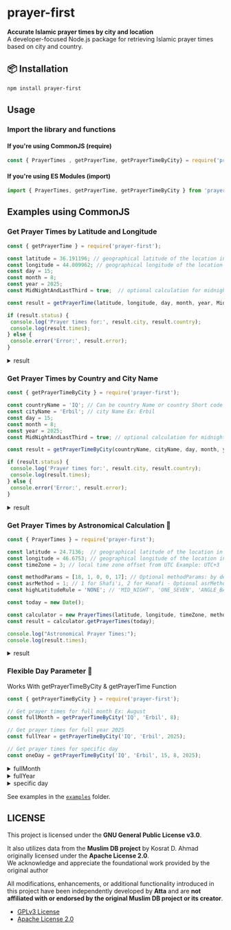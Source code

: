 # prayer-first

**Accurate Islamic prayer times by city and location**  
A developer-focused Node.js package for retrieving Islamic prayer times based on city and country.


## 📦 Installation

```bash
npm install prayer-first
```

## Usage

### Import the library and functions

#### If you're using CommonJS (require)

```js
const { PrayerTimes , getPrayerTime, getPrayerTimeByCity} = require('prayer-first');
```

#### If you're using ES Modules (import)

```js
import { PrayerTimes, getPrayerTime, getPrayerTimeByCity } from 'prayer-first';
```

## Examples using CommonJS
### Get Prayer Times by Latitude and Longitude

 ```js
const { getPrayerTime } = require('prayer-first');

const latitude = 36.191196; // geographical latitude of the location in decimal Ex: Erbil latitude 
const longitude = 44.009962; // geographical longitude of the location in decimal Ex: Erbil longitude
const day = 15;
const month = 8;
const year = 2025;
const MidNightAndLastThird = true;  // optional calculation for midnight and last third of the night

const result = getPrayerTime(latitude, longitude, day, month, year, MidNightAndLastThird);

if (result.status) {
  console.log('Prayer times for:', result.city, result.country);
  console.log(result.times);
} else {
  console.error('Error:', result.error);
}

 ```

 <details>
 <summary>result</summary>

 ```json
{
    "status": true,
    "date": "08-15",
    "times": {
      "fajr": "03:51",
      "sunrise": "05:30",
      "dhuhr": "12:19",
      "asr": "15:58",
      "maghrib": "18:58",
      "isha": "20:13",
      "midNight": "23:24",
      "lastThirdStart": "00:53"
    },
    "city": "Erbil",
    "country": "Iraq"
  }
```

 </details>
 

 ### Get Prayer Times by Country and City Name

 ```js
 const { getPrayerTimeByCity } = require('prayer-first');

const countryName = 'IQ'; // Can be country Name or country Short code Ex: IQ for Iraq
const cityName = 'Erbil'; // city Name Ex: Erbil
const day = 15;
const month = 8;
const year = 2025;
const MidNightAndLastThird = true; // optional calculation for midnight and last third of the night

const result = getPrayerTimeByCity(countryName, cityName, day, month, year, MidNightAndLastThird);

if (result.status) {
  console.log('Prayer times for:', result.city, result.country);
  console.log(result.times);
} else {
  console.error('Error:', result.error);
}
 ```
 <details>
 <summary>result</summary>

 ```json
{
     "status": true,
     "day": 15,
     "month": 8,
     "date": "8-15",
     "times": {
          "month": 8,
          "day": 15,
          "fajr": "03:51",
          "sunrise": "05:30",
          "dhuhr": "12:19",
          "asr": "15:58",
          "maghrib": "18:58",
          "isha": "20:13"
     },
     "city": "Erbil",
     "country": "Iraq",
     "code": "IQ"
}
```

 </details>

 ### Get Prayer Times by Astronomical Calculation 📐

 ```js
const { PrayerTimes } = require('prayer-first');

const latitude = 24.7136;  // geographical latitude of the location in decimal Ex: Erbil latitude
const longitude = 46.6753; // geographical longitude of the location in decimal Ex: Erbil longitude
const timeZone = 3; // local time zone offset from UTC Example: UTC+3

const methodParams = [18, 1, 0, 0, 17]; // Optional methodParams: by defult is useing MWL - Muslim World League method 
const asrMethod = 1; // 1 for Shafi'i, 2 for Hanafi - Optional asrMethod: by defult is Shafi
const highLatitudeRule = 'NONE'; // 'MID_NIGHT', 'ONE_SEVEN', 'ANGLE_BASED' - Optional defult is 'NONE'

const today = new Date();

const calculator = new PrayerTimes(latitude, longitude, timeZone, methodParams, asrMethod, highLatitudeRule);
const result = calculator.getPrayerTimes(today);

console.log("Astronomical Prayer Times:");
console.log(result.times);

 ```
  <details>
 <summary>result</summary>

 ```json
{
     "status": true,
     "city": "Based on Astronomical Calculation",
     "day": 4,
     "month": 8,
     "times": {
          "fajr": "04:00",
          "sunrise": "05:23",
          "dhuhr": "11:59",
          "asr": "15:26",
          "maghrib": "18:36",
          "isha": "19:54"
     }
}
```

 </details>


 ### Flexible Day Parameter 📆
 

 Works With getPrayerTimeByCity & getPrayerTime Function

 ```js
const { getPrayerTimeByCity } = require('prayer-first');

// Get prayer times for full month Ex: August
const fullMonth = getPrayerTimeByCity('IQ', 'Erbil', 8);

// Get prayer times for full year 2025
const fullYear = getPrayerTimeByCity('IQ', 'Erbil', 2025);

// Get prayer times for specific day
const oneDay = getPrayerTimeByCity('IQ', 'Erbil', 15, 8, 2025);

 ```

   <details>
    <summary>fullMonth</summary>

```json
    {
        "status": true,
        "month": 8,
        "times": [
            {
                "month": 8,        
                "day": 1,
                "fajr": "03:41",   
                "sunrise": "05:19",
                "dhuhr": "12:20",
                "asr": "16:05",
                "maghrib": "19:13",
                "isha": "20:28"
            },
            {
                "month": 8,
                "day": 2,
                "fajr": "03:41",
                "sunrise": "05:20",
                "dhuhr": "12:20",
                "asr": "16:05",
                "maghrib": "19:12",
                "isha": "20:27"
            },
            ...
        ],
        "city": "Erbil",
        "country": "Iraq",
        "code": "IQ"
    }
```

 </details>

   <details>
    <summary>fullYear</summary>

```json
    {
        "status": true,
        "times": [
            {
                "month": 1,
                "day": 1,
                "fajr": "06:02",
                "sunrise": "07:21",
                "dhuhr": "12:16",
                "asr": "14:45",
                "maghrib": "17:06",
                "isha": "18:21"
            },
            {
                "month": 1,
                "day": 2,
                "fajr": "06:03",
                "sunrise": "07:21",
                "dhuhr": "12:16",
                "asr": "14:45",
                "maghrib": "17:06",
                "isha": "18:21"
            },
            ...

        ],
        "city": "Erbil",
        "country": "Iraq",
        "code": "IQ"
    }
```

 </details>


<details>
    <summary>specific day</summary>

```json
    {
        "status": true,
        "day": 15,
        "month": 8,
        "date": "8-15",
        "times": {
            "month": 8,        
            "day": 15,
            "fajr": "03:51",   
            "sunrise": "05:30",
            "dhuhr": "12:19",  
            "asr": "15:58",    
            "maghrib": "18:58",
            "isha": "20:13"
        },
        "city": "Erbil",
        "country": "Iraq",
        "code": "IQ"
    }
```

</details>

See examples in the [`examples`](./examples) folder.

## LICENSE

This project is licensed under the **GNU General Public License v3.0**.

It also utilizes data from the **Muslim DB project** by Kosrat D. Ahmad originally licensed under the **Apache License 2.0**.  
We acknowledge and appreciate the foundational work provided by the original author

All modifications, enhancements, or additional functionality introduced in this project have been independently developed by **Atta** and are **not affiliated with or endorsed by the original Muslim DB project or its creator**.

- [GPLv3 License](https://www.gnu.org/licenses/gpl-3.0.txt)
- [Apache License 2.0](https://www.apache.org/licenses/LICENSE-2.0)